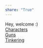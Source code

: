 ```yaml
---
share: "True"
---
```

Hey, welcome :)  
[Characters](?c=Charecters.md)  
[Guns](?c=Guns.md)  
[Tinkering](?c=Tinkering.md)